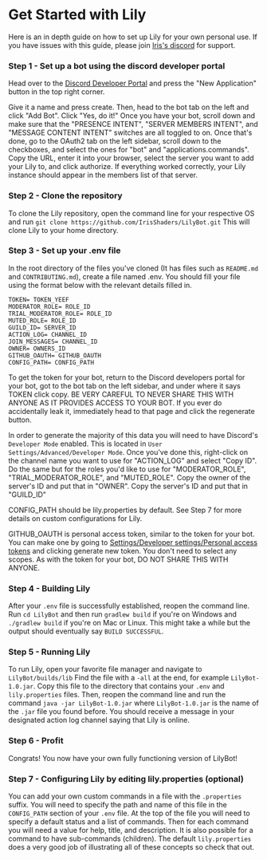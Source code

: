 # Get Started with Lily

Here is an in depth guide on how to set up Lily for your own personal use. If you have issues with this guide, please join [Iris's discord](https://discord.gg/jQJnav2jPu) for support.

### Step 1 - Set up a bot using the discord developer portal

Head over to the [Discord Developer Portal](https://discord.com/developers/applications) and press the "New Application" button in the top right corner.

Give it a name and press create. Then, head to the bot tab on the left and click "Add Bot". Click "Yes, do it!" Once you have your bot, scroll down and make sure that the "PRESENCE INTENT", "SERVER MEMBERS INTENT", and "MESSAGE CONTENT INTENT" switches are all toggled to on. Once that's done, go to the OAuth2 tab on the left sidebar, scroll down to the checkboxes, and select the ones for "bot" and "applications.commands". Copy the URL, enter it into your browser, select the server you want to add your Lily to, and click authorize. If everything worked correctly, your Lily instance should appear in the members list of that server.

### Step 2 - Clone the repository

To clone the Lily repository, open the command line for your respective OS and run `git clone https://github.com/IrisShaders/LilyBot.git`
This will clone Lily to your home directory.

### Step 3 - Set up your .env file

In the root directory of the files you've cloned (It has files such as `README.md` and `CONTRIBUTING.md`), create a file named .env. You should fill your file using the format below with the relevant details filled in.

```
TOKEN= TOKEN_YEEF
MODERATOR_ROLE= ROLE_ID
TRIAL_MODERATOR_ROLE= ROLE_ID
MUTED_ROLE= ROLE_ID
GUILD_ID= SERVER_ID
ACTION_LOG= CHANNEL_ID
JOIN_MESSAGES= CHANNEL_ID
OWNER= OWNERS_ID
GITHUB_OAUTH= GITHUB_OAUTH
CONFIG_PATH= CONFIG_PATH
```

To get the token for your bot, return to the Discord developers portal for your bot, got to the bot tab on the left sidebar, and under where it says TOKEN click copy. BE VERY CAREFUL TO NEVER SHARE THIS WITH ANYONE AS IT PROVIDES ACCESS TO YOUR BOT. If you ever do accidentally leak it, immediately head to that page and click the regenerate button.

In order to generate the majority of this data you will need to have Discord's `Developer Mode` enabled. This is located in `User Settings/Advanced/Developer Mode`. Once you've done this, right-click on the channel name you want to use for "ACTION_LOG" and select "Copy ID". Do the same but for the roles you'd like to use for "MODERATOR_ROLE", "TRIAL_MODERATOR_ROLE", and "MUTED_ROLE". Copy the owner of the server's ID and put that in "OWNER". Copy the server's ID and put that in "GUILD_ID"

CONFIG_PATH should be lily.properties by default. See Step 7 for more details on custom configurations for Lily.

GITHUB_OAUTH is personal access token, similar to the token for your bot. You can make one by going to [Settings/Developer settings/Personal access tokens](https://github.com/settings/tokens) and clicking generate new token. You don't need to select any scopes. As with the token for your bot, DO NOT SHARE THIS WITH ANYONE.

### Step 4 - Building Lily

After your `.env` file is successfully established, reopen the command line. Run `cd LilyBot` and then run `gradlew build` if you're on Windows and `./gradlew build` if you're on Mac or Linux. This might take a while but the output should eventually say `BUILD SUCCESSFUL`.

### Step 5 - Running Lily
To run Lily, open your favorite file manager and navigate to `LilyBot/builds/lib` Find the file with a `-all` at the end, for example `LilyBot-1.0.jar`. Copy this file to the directory that contains your `.env` and `lily.properties` files. Then, reopen the command line and run the command `java -jar LilyBot-1.0.jar` where `LilyBot-1.0.jar` is the name of the `.jar` file you found before. You should receive a message in your designated action log channel saying that Lily is online.

### Step 6 - Profit
Congrats! You now have your own fully functioning version of LilyBot!

### Step 7 - Configuring Lily by editing lily.properties (optional)
You can add your own custom commands in a file with the `.properties` suffix. You will need to specify the path and name of this file in the `CONFIG_PATH` section of your `.env` file. At the top of the file you will need to specify a default status and a list of commands. Then for each command you will need a value for help, title, and description. It is also possible for a command to have sub-commands (children). The default `lily.properties` does a very good job of illustrating all of these concepts so check that out.